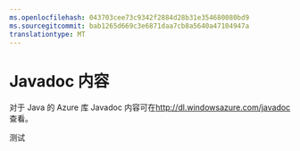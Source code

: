 ```yaml
---
ms.openlocfilehash: 043703cee73c9342f2884d28b31e354680080bd9
ms.sourcegitcommit: bab1265d669c3e6871daa7cb8a5640a47104947a
translationtype: MT
---
```

<properties 
    pageTitle="Javadocs-Azure 的资源" 
    description="对于 Java 的 Azure sdk 的 Javadoc API 参考。" 
    services="" 
    documentationCenter="java" 
    authors="rmcmurray" 
    manager="wpickett" 
    editor="jimbe"/>

<tags 
    ms.service="multiple" 
    ms.workload="multiple" 
    ms.tgt_pltfrm="na" 
    ms.devlang="Java" 
    ms.topic="article" 
    ms.date="06/03/2015" 
    ms.author="robmcm"/>

# Javadoc 内容

对于 Java 的 Azure 库 Javadoc 内容可在<http://dl.windowsazure.com/javadoc>查看。

测试
